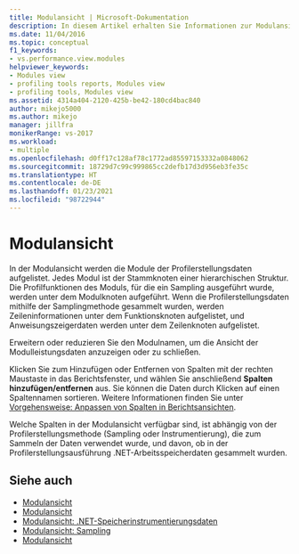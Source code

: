 ```yaml
---
title: Modulansicht | Microsoft-Dokumentation
description: In diesem Artikel erhalten Sie Informationen zur Modulansicht. In dieser werden die Module der Profilerstellungsdaten aufgelistet. Jedes Modul ist der Stammknoten einer hierarchischen Struktur.
ms.date: 11/04/2016
ms.topic: conceptual
f1_keywords:
- vs.performance.view.modules
helpviewer_keywords:
- Modules view
- profiling tools reports, Modules view
- profiling tools, Modules view
ms.assetid: 4314a404-2120-425b-be42-180cd4bac840
author: mikejo5000
ms.author: mikejo
manager: jillfra
monikerRange: vs-2017
ms.workload:
- multiple
ms.openlocfilehash: d0ff17c128af78c1772ad85597153332a0848062
ms.sourcegitcommit: 18729d7c99c999865cc2defb17d3d956eb3fe35c
ms.translationtype: HT
ms.contentlocale: de-DE
ms.lasthandoff: 01/23/2021
ms.locfileid: "98722944"
---
```

# <a name="modules-view"></a>Modulansicht
In der Modulansicht werden die Module der Profilerstellungsdaten aufgelistet. Jedes Modul ist der Stammknoten einer hierarchischen Struktur. Die Profilfunktionen des Moduls, für die ein Sampling ausgeführt wurde, werden unter dem Modulknoten aufgeführt. Wenn die Profilerstellungsdaten mithilfe der Samplingmethode gesammelt wurden, werden Zeileninformationen unter dem Funktionsknoten aufgelistet, und Anweisungszeigerdaten werden unter dem Zeilenknoten aufgelistet.

 Erweitern oder reduzieren Sie den Modulnamen, um die Ansicht der Modulleistungsdaten anzuzeigen oder zu schließen.

 Klicken Sie zum Hinzufügen oder Entfernen von Spalten mit der rechten Maustaste in das Berichtsfenster, und wählen Sie anschließend **Spalten hinzufügen/entfernen** aus. Sie können die Daten durch Klicken auf einen Spaltennamen sortieren. Weitere Informationen finden Sie unter [Vorgehensweise: Anpassen von Spalten in Berichtsansichten](../profiling/how-to-customize-report-view-columns.md).

 Welche Spalten in der Modulansicht verfügbar sind, ist abhängig von der Profilerstellungsmethode (Sampling oder Instrumentierung), die zum Sammeln der Daten verwendet wurde, und davon, ob in der Profilerstellungsausführung .NET-Arbeitsspeicherdaten gesammelt wurden.

## <a name="see-also"></a>Siehe auch
- [Modulansicht](../profiling/modules-view-sampling-data.md)
- [Modulansicht](../profiling/modules-view-instrumentation-data.md)
- [Modulansicht: .NET-Speicherinstrumentierungsdaten](../profiling/modules-view-dotnet-memory-instrumentation-data.md)
- [Modulansicht: Sampling](../profiling/modules-view-dotnet-memory-sampling-data.md)
- [Modulansicht](../profiling/modules-view-contention-data.md)

